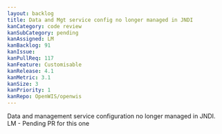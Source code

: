 ```yaml
---
layout: backlog
title: Data and Mgt service config no longer managed in JNDI
kanCategory: code review
kanSubCategory: pending
kanAssigned: LM
kanBacklog: 91
kanIssue:
kanPullReq: 117
kanFeature: Customisable
kanRelease: 4.1
kanMetric: 3.1
kanSize: 3
kanPriority: 1
kanRepo: OpenWIS/openwis
---
```

Data and management service configuration no longer managed in JNDI. LM - Pending PR for this one
